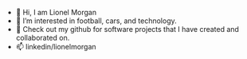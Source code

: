 - 👋 Hi, I am Lionel Morgan
- 👀 I’m interested in football, cars, and technology.
- 🌱 Check out my github for software projects that I have created and collaborated on.
- 📫 linkedin/lionelmorgan

<!---
lionelmorgan/lionelmorgan is a ✨ special ✨ repository because its `README.md` (this file) appears on your GitHub profile.
You can click the Preview link to take a look at your changes.
--->
